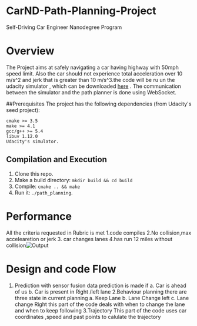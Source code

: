 # CarND-Path-Planning-Project
Self-Driving Car Engineer Nanodegree Program

# Overview
 The Project aims at safely navigating a car having highway with 50mph speed limit.
Also the car should not experience total acceleration over 10 m/s^2 and jerk that is greater than 10 m/s^3.the code will be ru un the udacity simulator , which can be downloaded [here](https://github.com/udacity/self-driving-car-sim/releases/tag/T3_v1.2) .
The communication between the simulator and the path planner is done using WebSocket. 

##Prerequisites
  The project has the following dependencies (from Udacity's seed project):

    cmake >= 3.5
    make >= 4.1
    gcc/g++ >= 5.4
    libuv 1.12.0
    Udacity's simulator.

## Compilation and Execution


1. Clone this repo.
2. Make a build directory: `mkdir build && cd build`
3. Compile: `cmake .. && make`
4. Run it: `./path_planning`.

# Performance 
 
 All the criteria requested in Rubric is met
 1.code compiles
 2.No collision,max accelearetion or jerk
 3. car changes lanes 
 4.has run 12 miles without collision![Output](./data/pp6.png)

# Design and code Flow

1. Prediction 
   with sensor fusion data prediction is made if
    a. Car is ahead of us
    b. Car is present in Right /left lane
2.Behaviour planning
   there are three state in current planning 
    a. Keep Lane
    b. Lane Change left
    c. Lane change Right
    this part of the code deals with when to change the lane and when to keep following 
3.Trajectory 
   This part of the code uses car coordinates ,speed and past points to calulate the trajectory  

